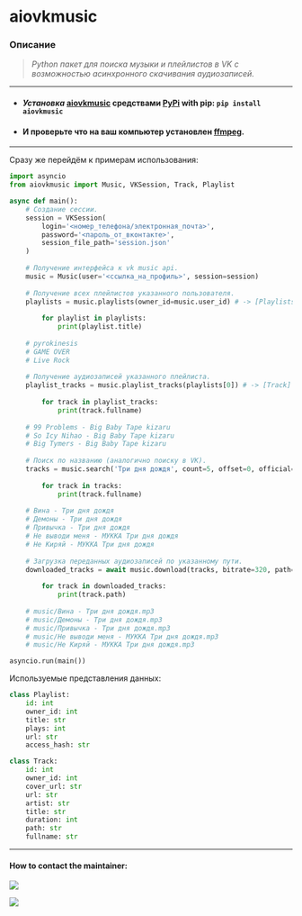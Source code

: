 # aiovkmusic
### Описание
> *Python пакет для поиска музыки и плейлистов в VK с возможностью асинхронного скачивания аудиозаписей.*
___
* #### ***Установка*** [aiovkmusic](https://pypi.org/project/aiovkmusic/) средствами [PyPi](https://pypi.org/) with pip: `pip install aiovkmusic`
* #### И проверьте что на ваш компьютер установлен [ffmpeg](https://ffmpeg.org/download.html).
___
Сразу же перейдём к примерам использования:
```python
import asyncio
from aiovkmusic import Music, VKSession, Track, Playlist

async def main():
    # Создание сессии.
    session = VKSession(
        login='<номер_телефона/электронная_почта>',
        password='<пароль_от_вконтакте>',
        session_file_path='session.json'
    )
    
    # Получение интерфейса к vk music api.
    music = Music(user='<ссылка_на_профиль>', session=session)
    
    # Получение всех плейлистов указанного пользователя.
    playlists = music.playlists(owner_id=music.user_id) # -> [Playlists]
        
        for playlist in playlists:
            print(playlist.title)
            
    # pyrokinesis
    # GAME OVER
    # Live Rock
    
    # Получение аудиозаписей указанного плейлиста.
    playlist_tracks = music.playlist_tracks(playlists[0]) # -> [Track]
        
        for track in playlist_tracks:
            print(track.fullname)
            
    # 99 Problems - Big Baby Tape kizaru
    # So Icy Nihao - Big Baby Tape kizaru
    # Big Tymers - Big Baby Tape kizaru
    
    # Поиск по названию (аналогично поиску в VK).
    tracks = music.search('Три дня дождя', count=5, offset=0, official=True) # -> [Track]
    
        for track in tracks:
            print(track.fullname)
            
    # Вина - Три дня дождя
    # Демоны - Три дня дождя
    # Привычка - Три дня дождя
    # Не выводи меня - МУККА Три дня дождя
    # Не Киряй - МУККА Три дня дождя
    
    # Загрузка переданных аудиозаписей по указанному пути.
    downloaded_tracks = await music.download(tracks, bitrate=320, path='music') # -> [Track]
        
        for track in downloaded_tracks:
            print(track.path)
    
    # music/Вина - Три дня дождя.mp3
    # music/Демоны - Три дня дождя.mp3
    # music/Привычка - Три дня дождя.mp3
    # music/Не выводи меня - МУККА Три дня дождя.mp3
    # music/Не Киряй - МУККА Три дня дождя.mp3

asyncio.run(main())
```

Используемые представления данных:
```python
class Playlist:
    id: int
    owner_id: int
    title: str
    plays: int
    url: str
    access_hash: str

class Track:
    id: int
    owner_id: int
    cover_url: str 
    url: str
    artist: str
    title: str
    duration: int
    path: str
    fullname: str
```
___
#### How to contact the maintainer:
![](https://img.shields.io/badge/telegram-Kirill_Lapushinskiy-blue?style=social&logo=telegram&link=https://t.me/kirilllapushinskiy)

![](https://img.shields.io/badge/VK-Kirill_Lapushinskiy-blue?style=social&logo=vk&link=https://vk.com/kirilllapushinskiy)
